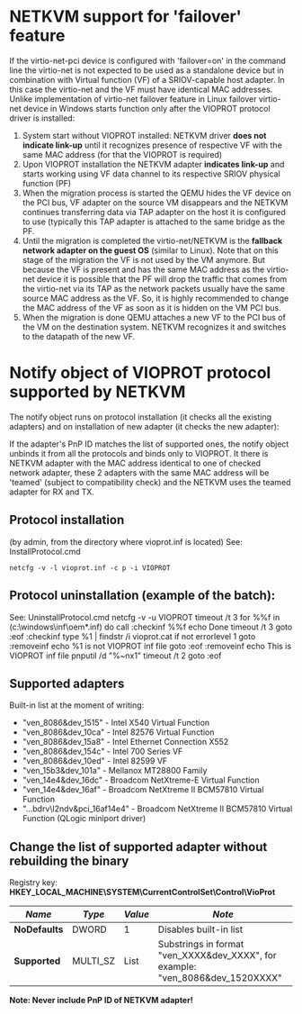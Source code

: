 # NETKVM support for 'failover' feature

If the virtio-net-pci device is configured with 'failover=on'
in the command line the virtio-net is not expected to be used
as a standalone device but in combination with Virtual function
(VF) of a SRIOV-capable host adapter. In this case the virtio-net
and the VF must have identical MAC addresses.
Unlike implementation of virtio-net failover feature in Linux
failover virtio-net device in Windows starts function only after
the VIOPROT protocol driver is installed:
1. System start without VIOPROT installed:
   NETKVM driver **does not indicate link-up** until it recognizes
   presence of respective VF with the same MAC address (for that
   the VIOPROT is required)
2. Upon VIOPROT installation the NETKVM adapter **indicates link-up**
   and starts working using VF data channel to its respective
   SRIOV physical function (PF)
3. When the migration process is started the QEMU hides the VF
   device on the PCI bus, VF adapter on the source VM disappears
   and the NETKVM continues transferring data via TAP adapter
   on the host it is configured to use (typically this TAP
   adapter is attached to the same bridge as the PF.
4. Until the migration is completed the virtio-net/NETKVM is
   the **fallback network adapter on the guest OS** (similar to Linux).
   Note that on this stage of the migration the VF is not used
   by the VM anymore. But because the VF is present and has the same
   MAC address as the virtio-net device it is possible that the PF
   will drop the traffic that comes from the virtio-net via its TAP
   as the network packets usually have the same source MAC address
   as the VF. So, it is highly recommended to change the MAC address
   of the VF as soon as it is hidden on the VM PCI bus.
5. When the migration is done QEMU attaches a new VF to the PCI bus
   of the VM on the destination system. NETKVM recognizes it and switches
   to the datapath of the new VF.


# Notify object of VIOPROT protocol supported by NETKVM

The notify object runs on protocol installation (it checks all the
existing adapters) and on installation of new adapter (it checks the
new adapter):

If the adapter's PnP ID matches the list of supported ones, the notify
object unbinds it from all the protocols and binds only to VIOPROT.
It there is NETKVM adapter with the MAC address identical to one of
checked network adapter, these 2 adapters with the same MAC address
will be 'teamed' (subject to compatibility check) and the NETKVM uses
the teamed adapter for RX and TX.

## Protocol installation
(by admin, from the directory where vioprot.inf is located)
See: InstallProtocol.cmd

    netcfg -v -l vioprot.inf -c p -i VIOPROT

## Protocol uninstallation (example of the batch):
See: UninstallProtocol.cmd
    netcfg -v -u VIOPROT
    timeout /t 3
    for %%f in (c:\windows\inf\oem*.inf) do call :checkinf %%f
    echo Done
    timeout /t 3
    goto :eof
    :checkinf
    type %1 | findstr /i vioprot.cat
    if not errorlevel 1 goto :removeinf
    echo %1 is not VIOPROT inf file
    goto :eof
    :removeinf
    echo This is VIOPROT inf file
    pnputil /d "%~nx1"
    timeout /t 2
    goto :eof

## Supported adapters

Built-in list at the moment of writing:
* "ven_8086&dev_1515" - Intel X540 Virtual Function
* "ven_8086&dev_10ca" - Intel 82576 Virtual Function
* "ven_8086&dev_15a8" - Intel Ethernet Connection X552
* "ven_8086&dev_154c" - Intel 700 Series VF
* "ven_8086&dev_10ed" - Intel 82599 VF
* "ven_15b3&dev_101a" - Mellanox MT28800 Family
* "ven_14e4&dev_16dc" - Broadcom NetXtreme-E Virtual Function
* "ven_14e4&dev_16af" - Broadcom NetXtreme II BCM57810 Virtual Function
* "...bdrv\\l2ndv&pci_16af14e4" - Broadcom NetXtreme II BCM57810 Virtual Function (QLogic miniport driver)

## Change the list of supported adapter without rebuilding the binary

Registry key: **HKEY_LOCAL_MACHINE\SYSTEM\CurrentControlSet\Control\VioProt**

*Name*         | *Type*   | *Value* | *Note*
---------------|----------|---------|--------
**NoDefaults** | DWORD    | 1       | Disables built-in list
**Supported**  | MULTI_SZ | List    | Substrings in format "ven_XXXX&dev_XXXX", for example: "ven_8086&dev_1520XXXX"

**Note: Never include PnP ID of NETKVM adapter!**
